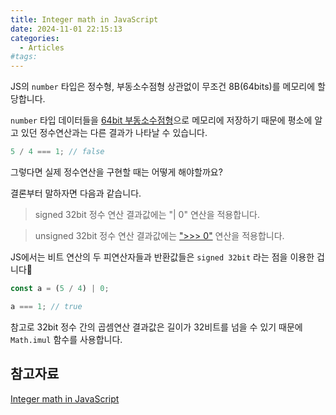 ```yaml
---
title: Integer math in JavaScript
date: 2024-11-01 22:15:13
categories:
  - Articles
#tags:
---
```

JS의 `number` 타입은 정수형, 부동소수점형 상관없이 무조건 8B(64bits)를 메모리에 할당합니다.

`number` 타입 데이터들을 [64bit 부동소수점형](https://en.wikipedia.org/wiki/Double-precision_floating-point_format)으로 메모리에 저장하기 때문에 평소에 알고 있던 정수연산과는 다른 결과가 나타날 수 있습니다.

```js
5 / 4 === 1; // false
```

그렇다면 실제 정수연산을 구현할 때는 어떻게 해야할까요?

결론부터 말하자면 다음과 같습니다.

> signed 32bit 정수 연산 결과값에는 "| 0" 연산을 적용합니다.

> unsigned 32bit 정수 연산 결과값에는 [">>> 0"](https://developer.mozilla.org/en-US/docs/Web/JavaScript/Reference/Operators/Unsigned_right_shift) 연산을 적용합니다.

JS에서는 비트 연산의 두 피연산자들과 반환값들은 `signed 32bit` 라는 점을 이용한 겁니다🤨

```js
const a = (5 / 4) | 0;

a === 1; // true
```

참고로 32bit 정수 간의 곱셈연산 결과값은 길이가 32비트를 넘을 수 있기 때문에 `Math.imul` 함수를 사용합니다.

## 참고자료

[Integer math in JavaScript](https://james.darpinian.com/blog/integer-math-in-javascript)
